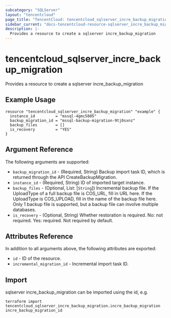 ```yaml
---
subcategory: "SQLServer"
layout: "tencentcloud"
page_title: "TencentCloud: tencentcloud_sqlserver_incre_backup_migration"
sidebar_current: "docs-tencentcloud-resource-sqlserver_incre_backup_migration"
description: |-
  Provides a resource to create a sqlserver incre_backup_migration
---
```


# tencentcloud_sqlserver_incre_backup_migration

Provides a resource to create a sqlserver incre_backup_migration

## Example Usage

```hcl
resource "tencentcloud_sqlserver_incre_backup_migration" "example" {
  instance_id         = "mssql-4gmc5805"
  backup_migration_id = "mssql-backup-migration-9tj0sxnz"
  backup_files        = []
  is_recovery         = "YES"
}
```

## Argument Reference

The following arguments are supported:

* `backup_migration_id` - (Required, String) Backup import task ID, which is returned through the API CreateBackupMigration.
* `instance_id` - (Required, String) ID of imported target instance.
* `backup_files` - (Optional, List: [`String`]) Incremental backup file. If the UploadType of a full backup file is COS_URL, fill in URL here. If the UploadType is COS_UPLOAD, fill in the name of the backup file here. Only 1 backup file is supported, but a backup file can involve multiple databases.
* `is_recovery` - (Optional, String) Whether restoration is required. No: not required. Yes: required. Not required by default.

## Attributes Reference

In addition to all arguments above, the following attributes are exported:

* `id` - ID of the resource.
* `incremental_migration_id` - Incremental import task ID.


## Import

sqlserver incre_backup_migration can be imported using the id, e.g.

```
terraform import tencentcloud_sqlserver_incre_backup_migration.incre_backup_migration incre_backup_migration_id
```

